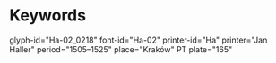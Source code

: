 # Keywords
glyph-id="Ha-02_0218"
font-id="Ha-02"
printer-id="Ha"
printer="Jan Haller"
period="1505–1525"
place="Kraków"
PT plate="165"
